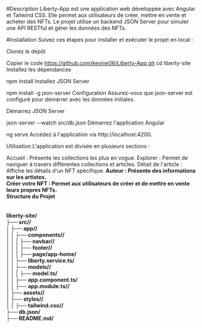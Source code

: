 #Description
Liberty-App est une application web développée avec Angular et Tailwind CSS. Elle permet aux utilisateurs de créer, mettre en vente et acheter des NFTs. Le projet utilise un backend JSON Server pour simuler une API RESTful et gérer les données des NFTs.

#Installation
Suivez ces étapes pour installer et exécuter le projet en local :

Clonez le dépôt

Copier le code
 https://github.com/kevine06/Liberty-App.git
cd liberty-site
Installez les dépendances


npm install
Installez JSON Server


npm install -g json-server
Configuration
Assurez-vous que json-server est configuré pour démarrer avec les données initiales.

Démarrez JSON Server

json-server --watch src/db.json
Démarrez l'application Angular

ng serve
Accédez à l'application via http://localhost:4200.

Utilisation
L'application est divisée en plusieurs sections :

Accueil : Présente les collections les plus en vogue.
Explorer : Permet de naviguer à travers différentes collections et articles.
Détail de l'article : Affiche les détails d'un NFT spécifique.<b>
Auteur : Présente des informations sur les artistes.<br>
Créer votre NFT : Permet aux utilisateurs de créer et de mettre en vente leurs propres NFTs.<br>
Structure du Projet<br/>
<br>
<br>
liberty-site/<br>
├── src//<br>
│   ├── app//<br>
│   │   ├── components//<br>
│   │   │   ├── navbar//<br>
│   │   │   ├── footer//<br>
│   │   │   ├── page/app-home/<br>
│   │   ├── liberty.service.ts/<br>
│   │   ├── models//<br>
│   │   │   ├── model.ts/<br>
│   │   ├── app.component.ts/<br>
│   │   ├── app.module.ts//<br>
│   ├── assets//<br>
│   ├── styles//<br>
│   │   ├── tailwind.css//<br>
├── db.json/<br>
├── README.md/<br>
